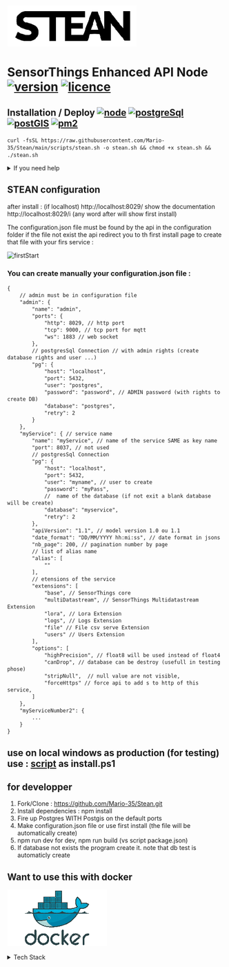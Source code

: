 ![Logo](https://raw.githubusercontent.com/Mario-35/Stean/main/assets/images/logo.png "Logo")

# SensorThings Enhanced API Node [![version](https://img.shields.io/badge/version-0.9.2-red)](https://github.com/Mario-35/Stean/blob/main/realease.md) [![licence](https://img.shields.io/badge/licence-MIT-red)](https://github.com/Mario-35/Stean?tab=MIT-1-ov-file#readme)

## Installation / Deploy  [![node](https://img.shields.io/badge/NodeJs-%20>16-blue)](https://nodejs.org/) [![postgreSql](https://img.shields.io/badge/PostgreSQL-%20>14-blue)](https://www.postgresql.org/) [![postGIS](https://img.shields.io/badge/postGIS-%20>3-blue)](https://postgis.net/) [![pm2](https://img.shields.io/badge/pm2-%20>5-blue)](https://pm2.keymetrics.io/)


```curl -fsSL https://raw.githubusercontent.com/Mario-35/Stean/main/scripts/stean.sh -o stean.sh && chmod +x stean.sh && ./stean.sh```

<details>
    <summary>If you need help</summary>
The menu differs depending on the progress of the installation but the header and footer of the menu display certain states:

![steanSh](https://raw.githubusercontent.com/Mario-35/Stean/main/assets/images/steanSh.jpg "steanSh")

- Path: the installation path of the API
      The best proctice is to install on current folder.
- The version of stean installed
- The state of stean (RUN or STOP)
    The best practice is to create script run and use it by exit this script.
- At the bottom of the menu the version of node and postgresSql
- Quit to exit installation script
- "Indicate path" or "Change path" : indicates the installation path of the api
- "Check postGis" : test the existence and the version of postGis
- "Install all" : Install stean after check if nodeJs, Postgres and pm2 are installed
- "Back to previous" : If a backup is present install it instead of actual installed stean
- "Create / Recreate run script" : create run.sh with all parameters
- "Run / Stop stean" : run or stop API (if configuration.json is found)

</details>

## STEAN configuration

after install : (if localhost) 
http://localhost:8029/ show the documentation
http://localhost:8029/i (any word after will show first install)

The configuration.json file must be found by the api in the configuration folder if the file not exist the api redirect you to th first install page to create that file with your firs service :

![firstStart](https://raw.githubusercontent.com/Mario-35/Stean/main/assets/images/firstStart.jpg "firstStart")

### You can create manually your configuration.json file :
```json5
{
    // admin must be in configuration file
    "admin": {
        "name": "admin",
        "ports": {
            "http": 8029, // http port
            "tcp": 9000, // tcp port for mqtt
            "ws": 1883 // web socket
        },
        // postgresSql Connection // with admin rights (create database rights and user ...)
        "pg": {
            "host": "localhost",
            "port": 5432,
            "user": "postgres",
            "password": "password", // ADMIN password (with rights to create DB)
            "database": "postgres",
            "retry": 2
        }
    },
    "myService": { // service name        
        "name": "myService", // name of the service SAME as key name
        "port": 8037, // not used
        // postgresSql Connection 
        "pg": {
            "host": "localhost",
            "port": 5432,
            "user": "myname", // user to create
            "password": "myPass",
            //  name of the database (if not exit a blank database will be create)
            "database": "myservice",
            "retry": 2
        },
        "apiVersion": "1.1", // model version 1.0 ou 1.1
        "date_format": "DD/MM/YYYY hh:mi:ss", // date format in jsons
        "nb_page": 200, // pagination number by page
        // list of alias name
        "alias": [
            ""
        ],
        // etensions of the service
        "extensions": [
            "base", // SensorThings core
            "multiDatastream", // SensorThings Multidatastream Extension
            "lora", // Lora Extension
            "logs", // Logs Extension
            "file" // File csv serve Extension
            "users" // Users Extension
        ],
        "options": [
            "highPrecision", // float8 will be used instead of float4
            "canDrop", // database can be destroy (usefull in testing phose)
            "stripNull",  // null value are not visible,
            "forceHttps" // force api to add s to http of this service,
        ]
    }, 
    "myServiceNumber2": {
        ...
    }
}
```

## use on local windows as production (for testing) use :  [script](https://raw.githubusercontent.com/Mario-35/Stean/main/scripts/install.ps1) as install.ps1

## for developper

1. Fork/Clone : <https://github.com/Mario-35/Stean.git>
2. Install dependencies : npm install
3. Fire up Postgres WITH Postgis on the default ports
4. Make configuration.json file or use first install (the file will be automatically create)
5. npm run dev for dev, npm run build (vs script package.json)
6. If database not exists the program create it. note that db test is automaticly create



## Want to use this with docker

![Docker](https://raw.githubusercontent.com/Mario-35/Stean/main/assets/images/logo-docker.png "Docker")

<details>
    <summary>Tech Stack</summary>

The project run under nodeJS.

![Nodejs](https://raw.githubusercontent.com/Mario-35/Stean/main/assets/images/nodejs.png "Nodejs")

![TypeScript](https://raw.githubusercontent.com/Mario-35/Stean/main/assets/images/ts.png "TypeScript") ![Javascript](https://raw.githubusercontent.com/Mario-35/Stean/main/assets/images/js.png "Javascript")

![HTML JS CSS](https://raw.githubusercontent.com/Mario-35/Stean/main/assets/images/html.png "HTML JS CSS")

## Directory Structure

```js
📦src
 ┣ 📂server // API Server
 ┃ ┣ 📂authentication // authentication and tokens
 ┃ ┣ 📂configuration // Configuration Server
 ┃ ┃ ┣ 📜.key // crypt Key
 ┃ ┃ ┗ 📜 configuration.json // configuration file
 ┃ ┣ 📂db
 ┃ ┃ ┣ 📂createDb // datas to create blank Database
 ┃ ┃ ┣ 📂dataAccess
 ┃ ┃ ┣ 📂entities // SensorThings entities
 ┃ ┃ ┣ 📂helpers 
 ┃ ┃ ┣ 📂monitoring 
 ┃ ┃ ┣ 📂queries
 ┃ ┃ ┗ 📜constants.ts // Constants for DB
 ┃ ┣ 📂enums // Enums datas
 ┃ ┣ 📂helpers // Application helpers
 ┃ ┣ 📂log // Logs tools
 ┃ ┣ 📂lora // loras functions
 ┃ ┣ 📂messages //all messages of the api
 ┃ ┣ 📂models //model descriptor
 ┃ ┣ 📂odata // Odata decoder
 ┃ ┃ ┣ 📂parser // Odata parser
 ┃ ┃ ┗ 📂visitor //  Odata decoder process
 ┃ ┃   ┣📂builder //  Odata builder process
 ┃ ┃   ┣📂helper  //  Odata helpers
 ┃ ┃   ┗📂pg  //  Odata postgres visitor
 ┃ ┣ 📂routes // routes API
 ┃ ┃ ┗ 📂helper // routes helpers
 ┃ ┃   ┣ 📜protected.ts // protected routes
 ┃ ┃   ┗ 📜unProtected.ts // open routes
 ┃ ┣ 📂types // data types
 ┃ ┣ 📂views // generated view
 ┃ ┃ ┣ 📂clas // class files
 ┃ ┃ ┣ 📂css
 ┃ ┃ ┣ 📂helpers // views helpers
 ┃ ┃ ┣ 📂html 
 ┃ ┃ ┗ 📂js
 ┃ ┣ 📜constants.ts // App constants
 ┃ ┗ 📜index.ts // starting file
 ┣ 📂template // ApiDoc template
 ┣ 📂test
 ┃ ┣ 📂integration // Tests
 ┃ ┃ ┗ 📂files // files For importation tests
 ┃ ┣ 📜apidoc.json // Apidoc configuration
 ┃ ┗ 📜dbTest.ts // DB test connection
 ┗ 📜build.js // js file for building app
```

- [Node.js](https://nodejs.org/) `v18.15.0`
- [PostgreSQL](https://www.postgresql.org/)
- [Postgres.js](https://github.com/porsager/postgres)
- [json2csv](https://mircozeiss.com/json2csv/)
- [busboy](https://github.com/mscdex/busboy)
- [jsonwebtoken](https://github.com/auth0/node-jsonwebtoken)
- [exceljs](https://github.com/exceljs/exceljs)
- [ssh2](https://github.com/mscdex/ssh2)

---

- [koa](https://koajs.com/)
- [koa-bodyparser](https://github.com/koajs/bodyparser)
- [koa-bodyparser](https://github.com/koajs/cors)
- [koa-compress](https://github.com/koajs/compress)
- [koa-html-minifier](https://github.com/koajs/html-minifier)
- [koa-json](https://github.com/koajs/json)
- [koa-helmet](https://github.com/venables/koa-helmet)
- [koa-logger](https://github.com/koajs/logger)
- [koa-router](https://github.com/koajs/router)
- [koa-session](https://github.com/koajs/session)
- [koa-passport](https://github.com/rkusa/koa-passport)
- [koa-static](https://github.com/koajs/static)
- [koa-favicon](https://github.com/koajs/favicon)
- [@koa/cors](https://github.com/koajs/cors)
- [passport-local](https://github.com/jaredhanson/passport-local)

</details>

